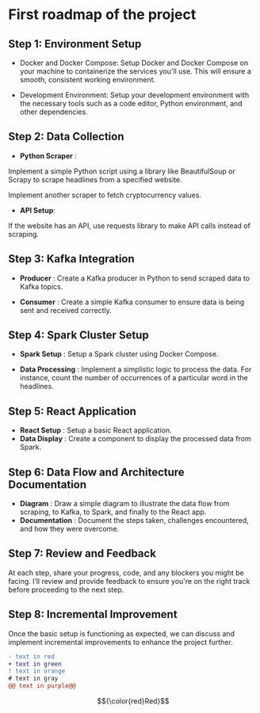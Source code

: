 # First roadmap of the project

## Step 1: Environment Setup
* Docker and Docker Compose: Setup Docker and Docker Compose on your machine to containerize the services you'll use. This will ensure a smooth, consistent working environment.

* Development Environment: Setup your development environment with the necessary tools such as a code editor, Python environment, and other dependencies.

## Step 2: Data Collection

* **Python Scraper** :

Implement a simple Python script using a library like BeautifulSoup or Scrapy to scrape headlines from a specified website.

Implement another scraper to fetch cryptocurrency values.

* **API Setup**:

If the website has an API, use requests library to make API calls instead of scraping.

## Step 3: Kafka Integration

* **Producer** : Create a Kafka producer in Python to send scraped data to Kafka topics.

* **Consumer** : Create a simple Kafka consumer to ensure data is being sent and received correctly.

## Step 4: Spark Cluster Setup

* **Spark Setup** : Setup a Spark cluster using Docker Compose.

* **Data Processing** : Implement a simplistic logic to process the data. For instance, count the number of occurrences of a particular word in the headlines.

## Step 5: React Application

* **React Setup** : Setup a basic React application.
* **Data Display** : Create a component to display the processed data from Spark.

## Step 6: Data Flow and Architecture Documentation

* **Diagram** : Draw a simple diagram to illustrate the data flow from scraping, to Kafka, to Spark, and finally to the React app.
* **Documentation** : Document the steps taken, challenges encountered, and how they were overcome.

## Step 7: Review and Feedback

At each step, share your progress, code, and any blockers you might be facing. I’ll review and provide feedback to ensure you're on the right track before proceeding to the next step.

## Step 8: Incremental Improvement

Once the basic setup is functioning as expected, we can discuss and implement incremental improvements to enhance the project further.

```diff
- text in red
+ text in green
! text in orange
# text in gray
@@ text in purple@@

```

$${\color{red}Red}$$